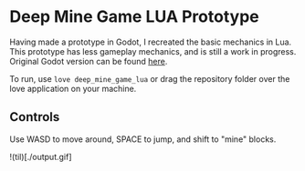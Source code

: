 # Deep Mine Game LUA Prototype
Having made a prototype in Godot, I recreated the basic mechanics in Lua. This prototype has less gameplay mechanics, and is still a work in progress.
Original Godot version can be found [here](https://github.com/romverner/deep_mine_game).

To run, use `love deep_mine_game_lua` or drag the repository folder over the love application on your machine.


## Controls
Use WASD to move around, SPACE to jump, and shift to "mine" blocks.

!(til)[./output.gif]
